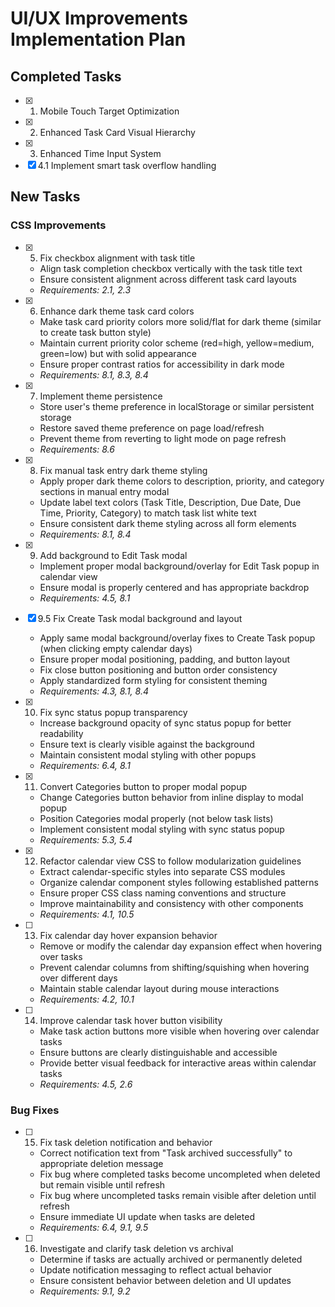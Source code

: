 # UI/UX Improvements Implementation Plan

## Completed Tasks

- [x] 1. Mobile Touch Target Optimization
- [x] 2. Enhanced Task Card Visual Hierarchy
- [x] 3. Enhanced Time Input System
- [x] 4.1 Implement smart task overflow handling

## New Tasks

### CSS Improvements

- [x] 5. Fix checkbox alignment with task title

  - Align task completion checkbox vertically with the task title text
  - Ensure consistent alignment across different task card layouts
  - _Requirements: 2.1, 2.3_

- [x] 6. Enhance dark theme task card colors

  - Make task card priority colors more solid/flat for dark theme (similar to create task button style)
  - Maintain current priority color scheme (red=high, yellow=medium, green=low) but with solid appearance
  - Ensure proper contrast ratios for accessibility in dark mode
  - _Requirements: 8.1, 8.3, 8.4_

- [x] 7. Implement theme persistence

  - Store user's theme preference in localStorage or similar persistent storage
  - Restore saved theme preference on page load/refresh
  - Prevent theme from reverting to light mode on page refresh
  - _Requirements: 8.6_

- [x] 8. Fix manual task entry dark theme styling

  - Apply proper dark theme colors to description, priority, and category sections in manual entry modal
  - Update label text colors (Task Title, Description, Due Date, Due Time, Priority, Category) to match task list white text
  - Ensure consistent dark theme styling across all form elements
  - _Requirements: 8.1, 8.4_

- [x] 9. Add background to Edit Task modal

  - Implement proper modal background/overlay for Edit Task popup in calendar view
  - Ensure modal is properly centered and has appropriate backdrop
  - _Requirements: 4.5, 8.1_

- [x] 9.5 Fix Create Task modal background and layout

  - Apply same modal background/overlay fixes to Create Task popup (when clicking empty calendar days)
  - Ensure proper modal positioning, padding, and button layout
  - Fix close button positioning and button order consistency
  - Apply standardized form styling for consistent theming
  - _Requirements: 4.3, 8.1, 8.4_

- [x] 10. Fix sync status popup transparency

  - Increase background opacity of sync status popup for better readability
  - Ensure text is clearly visible against the background
  - Maintain consistent modal styling with other popups
  - _Requirements: 6.4, 8.1_

- [x] 11. Convert Categories button to proper modal popup

  - Change Categories button behavior from inline display to modal popup
  - Position Categories modal properly (not below task lists)
  - Implement consistent modal styling with sync status popup
  - _Requirements: 5.3, 5.4_

- [x] 12. Refactor calendar view CSS to follow modularization guidelines

  - Extract calendar-specific styles into separate CSS modules
  - Organize calendar component styles following established patterns
  - Ensure proper CSS class naming conventions and structure
  - Improve maintainability and consistency with other components
  - _Requirements: 4.1, 10.5_

- [ ] 13. Fix calendar day hover expansion behavior

  - Remove or modify the calendar day expansion effect when hovering over tasks
  - Prevent calendar columns from shifting/squishing when hovering over different days
  - Maintain stable calendar layout during mouse interactions
  - _Requirements: 4.2, 10.1_

- [ ] 14. Improve calendar task hover button visibility
  - Make task action buttons more visible when hovering over calendar tasks
  - Ensure buttons are clearly distinguishable and accessible
  - Provide better visual feedback for interactive areas within calendar tasks
  - _Requirements: 4.5, 2.6_

### Bug Fixes

- [ ] 15. Fix task deletion notification and behavior

  - Correct notification text from "Task archived successfully" to appropriate deletion message
  - Fix bug where completed tasks become uncompleted when deleted but remain visible until refresh
  - Fix bug where uncompleted tasks remain visible after deletion until refresh
  - Ensure immediate UI update when tasks are deleted
  - _Requirements: 6.4, 9.1, 9.5_

- [ ] 16. Investigate and clarify task deletion vs archival
  - Determine if tasks are actually archived or permanently deleted
  - Update notification messaging to reflect actual behavior
  - Ensure consistent behavior between deletion and UI updates
  - _Requirements: 9.1, 9.2_

